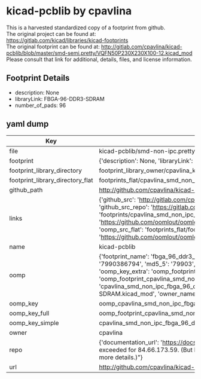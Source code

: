 # kicad-pcblib by cpavlina  
This is a harvested standardized copy of a footprint from github.  
The original project can be found at:  
https://gitlab.com/kicad/libraries/kicad-footprints  
The original footprint can be found at:
http://gitlab.com/cpavlina/kicad-pcblib/blob/master/smd-semi.pretty/VQFN50P230X230X100-12.kicad_mod
Please consult that link for additional, details, files, and license information.  
## Footprint Details
* description: None  
* libraryLink: FBGA-96-DDR3-SDRAM  
* number_of_pads: 96  
## yaml dump  
| Key | Value |  
| --- | --- |  
| file | kicad-pcblib/smd-non-ipc.pretty/FBGA-96-DDR3-SDRAM.kicad_mod |  
| footprint | {'description': None, 'libraryLink': 'FBGA-96-DDR3-SDRAM', 'number_of_pads': 96} |  
| footprint_library_directory | footprint_library_owner/cpavlina_kicad-pcblib |  
| footprint_library_directory_flat | footprints_flat/cpavlina_smd_non_ipc_fbga_96_ddr3_sdram/working |  
| github_path | http://github.com/cpavlina/kicad-pcblib/blob/master/smd-non-ipc.pretty/FBGA-96-DDR3-SDRAM.kicad_mod |  
| links | {'github_src': 'http://gitlab.com/cpavlina/kicad-pcblib/blob/master/smd-semi.pretty/VQFN50P230X230X100-12.kicad_mod', 'github_src_repo': 'https://gitlab.com/kicad/libraries/kicad-footprints', 'oomp_bot': 'footprints/cpavlina_smd_non_ipc_fbga_96_ddr3_sdram/working', 'oomp_bot_github': 'https://github.com/oomlout/oomlout_oomp_footprint_bot/tree/main/footprints/cpavlina_smd_non_ipc_fbga_96_ddr3_sdram/working', 'oomp_src_flat': 'footprints_flat/footprints_flat/cpavlina_smd_non_ipc_fbga_96_ddr3_sdram/working', 'oomp_src_flat_github': 'https://github.com/oomlout/oomlout_oomp_footprint_src/tree/main/footprints_flat/cpavlina_smd_non_ipc_fbga_96_ddr3_sdram/working'} |  
| name | kicad-pcblib |  
| oomp | {'footprint_name': 'fbga_96_ddr3_sdram', 'library_name': 'smd_non_ipc', 'md5': '7990386794b06f68f12213fe4c7a5115', 'md5_10': '7990386794', 'md5_5': '79903', 'md5_6': '799038', 'oomp_key': 'oomp_cpavlina_smd_non_ipc_fbga_96_ddr3_sdram', 'oomp_key_extra': 'oomp_footprint_cpavlina_smd_non_ipc_fbga_96_ddr3_sdram', 'oomp_key_full': 'oomp_footprint_cpavlina_smd_non_ipc_fbga_96_ddr3_sdram_799038', 'oomp_key_simple': 'cpavlina_smd_non_ipc_fbga_96_ddr3_sdram', 'original_filename': 'kicad-pcblib/smd-non-ipc.pretty/FBGA-96-DDR3-SDRAM.kicad_mod', 'owner_name': 'cpavlina'} |  
| oomp_key | oomp_cpavlina_smd_non_ipc_fbga_96_ddr3_sdram |  
| oomp_key_full | oomp_footprint_cpavlina_smd_non_ipc_fbga_96_ddr3_sdram |  
| oomp_key_simple | cpavlina_smd_non_ipc_fbga_96_ddr3_sdram |  
| owner | cpavlina |  
| repo | {'documentation_url': 'https://docs.github.com/rest/overview/resources-in-the-rest-api#rate-limiting', 'message': "API rate limit exceeded for 84.66.173.59. (But here's the good news: Authenticated requests get a higher rate limit. Check out the documentation for more details.)"} |  
| url | http://github.com/cpavlina/kicad-pcblib |  

